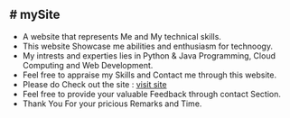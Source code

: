 <h2># mySite</h2>
<ul>
  <li>A website that represents Me and My technical skills.</li>
  <li>This website Showcase me abilities and enthusiasm for technoogy.</li>
  <li>My intrests and experties lies in Python & Java Programming, Cloud Computing and Web Development.</li>
  <li>Feel free to appraise my Skills and Contact me through this website.</li>
  <li>Please do Check out the site : <a href = "https://imayushrastogi.github.io/mySite/"> visit site </a></li>
  <li>Feel free to provide your valuable Feedback through contact Section.</li>
  <li>Thank You For your pricious Remarks and Time.</li>
</ul>
